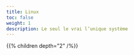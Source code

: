 ```yaml
---
title: Linux
toc: false
weight: 1
description: Le seul le vrai l’unique système
---
```

<!--more-->

{{% children depth="2" /%}}